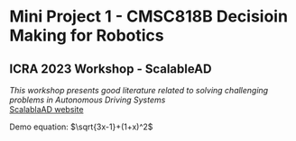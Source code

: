 # Mini Project 1 - CMSC818B Decisioin Making for Robotics

## ICRA 2023 Workshop - ScalableAD
_This workshop presents good literature related to solving challenging problems in Autonomous Driving Systems_
<br>
[ScalablaAD website](https://sites.google.com/view/icra2023av)

Demo equation: 
$\sqrt{3x-1}+(1+x)^2$
